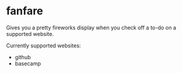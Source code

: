 fanfare
=======

Gives you a pretty fireworks display when you check off a to-do on a supported website.

Currently supported websites:
- github
- basecamp
